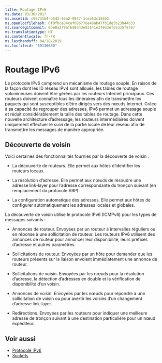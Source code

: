 ```yaml
---
title: Routage IPv6
ms.date: 03/30/2017
ms.assetid: c98731b4-b542-46a2-9947-1cea63c186b2
ms.openlocfilehash: 0f0fbce84caf096770e49ab47fb1de5b23b44b33
ms.sourcegitcommit: 0be8a279af6d8a43e03141e349d3efd5d35f8767
ms.translationtype: HT
ms.contentlocale: fr-FR
ms.lasthandoff: 04/18/2019
ms.locfileid: "59136680"
---
```

# <a name="ipv6-routing"></a>Routage IPv6
Le protocole IPv6 comprend un mécanisme de routage souple. En raison de la façon dont les ID réseau IPv4 sont alloués, les tables de routage volumineuses doivent être gérées par les routeurs Internet principaux. Ces routeurs doivent connaître tous les itinéraires afin de transmettre les paquets qui sont susceptibles d’être dirigés vers des nœuds Internet. Grâce à sa capacité de regrouper des adresses, IPv6 permet un adressage souple et réduit considérablement la taille des tables de routage. Dans cette nouvelle architecture d’adressage, les routeurs intermédiaires doivent uniquement effectuer le suivi de la partie locale de leur réseau afin de transmettre les messages de manière appropriée.  
  
## <a name="neighbor-discovery"></a>Découverte de voisin  
 Voici certaines des fonctionnalités fournies par la découverte de voisin :  
  
-   La découverte de routeurs. Elle permet aux hôtes d’identifier les routeurs locaux.  
  
-   La résolution d’adresse. Elle permet aux nœuds de résoudre une adresse link-layer pour l’adresse correspondante du tronçon suivant (en remplacement du protocole ARP).  
  
-   La configuration automatique des adresses. Elle permet aux hôtes de configurer automatiquement les adresses locales et globales.  
  
 La découverte de voisin utilise le protocole IPv6 (ICMPv6) pour les types de messages suivants :  
  
-   Annonces de routeur. Envoyées par un routeur à intervalles réguliers ou en réponse à une sollicitation de routeur. Les routeurs IPv6 utilisent des annonces de routeur pour annoncer leur disponibilité, leurs préfixes d’adresse et autres paramètres.  
  
-   Sollicitations de routeur. Envoyées par un hôte pour demander que les routeurs présents sur la liaison envoient immédiatement une annonce de routeur.  
  
-   Sollicitations de voisin. Envoyées par les nœuds pour la résolution d’adresse, la détection d’adresses en double et la vérification de disponibilité d’un voisin.  
  
-   Annonces de voisin. Envoyées par les nœuds pour répondre à une sollicitation de voisin ou pour avertir les voisins d’un changement d’adresse link-layer.  
  
-   Redirections. Envoyées par les routeurs pour indiquer une meilleure adresse de tronçon suivant à une destination particulière pour un nœud expéditeur.  
  
## <a name="see-also"></a>Voir aussi

- [Protocole IPv6](../../../docs/framework/network-programming/internet-protocol-version-6.md)
- [Sockets](../../../docs/framework/network-programming/sockets.md)
